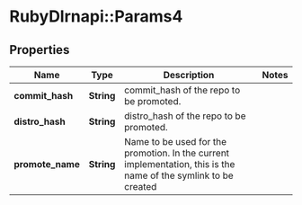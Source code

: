 # RubyDlrnapi::Params4

## Properties
Name | Type | Description | Notes
------------ | ------------- | ------------- | -------------
**commit_hash** | **String** | commit_hash of the repo to be promoted.  | 
**distro_hash** | **String** | distro_hash of the repo to be promoted.  | 
**promote_name** | **String** | Name to be used for the promotion. In the current implementation, this is the name of the symlink to be created  | 


